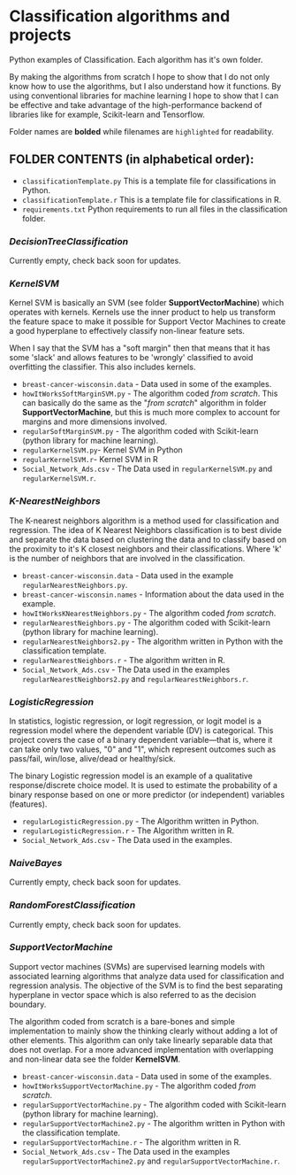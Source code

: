 # Classification algorithms and projects
Python examples of Classification. Each algorithm has it's own folder.

By making the algorithms from scratch I hope to show that I do not only know how to use the algorithms, but I also understand how it functions. By using conventional libraries for machine learning I hope to show that I can be effective and take advantage of the high-performance backend of libraries like for example, Scikit-learn and Tensorflow.

Folder names are **bolded** while filenames are `highlighted` for readability.

## FOLDER CONTENTS (in alphabetical order):


  - `classificationTemplate.py` This is a template file for classifications in Python.
  - `classificationTemplate.r` This is a template file for classifications in R.
  - `requirements.txt` Python requirements to run all files in the classification folder.


### **_DecisionTreeClassification_**
Currently empty, check back soon for updates.

### **_KernelSVM_** 
Kernel SVM is basically an SVM (see folder **SupportVectorMachine**) which operates with kernels. Kernels use the inner product to help us transform the feature space to make it possible for Support Vector Machines to create a good hyperplane  to effectively classify non-linear feature sets.

When I say that the SVM has a "soft margin" then that means that it has some 'slack' and allows features to be 'wrongly' classified to avoid overfitting the classifier. This also includes kernels. 

  * `breast-cancer-wisconsin.data` - Data used in some of the examples.
  * `howItWorksSoftMarginSVM.py` - The algorithm coded *from scratch*. This can basically do the same as the "*from scratch*" algorithm in folder **SupportVectorMachine**, but this is much more complex to account for margins and more dimensions involved.
  * `regularSoftMarginSVM.py` - The algorithm coded with Scikit-learn (python library for machine learning).
  * `regularKernelSVM.py`- Kernel SVM in Python
  * `regularKernelSVM.r`- Kernel SVM in R
  * `Social_Network_Ads.csv` - The Data used in `regularKernelSVM.py` and `regularKernelSVM.r`.

### **_K-NearestNeighbors_** 
The K-nearest neighbors algorithm is a method used for classification and regression. The idea of K Nearest Neighbors classification is to best divide and separate the data based on clustering the data and to classify based on the proximity to it's K closest neighbors and their classifications. Where 'k' is the number of neighbors that are involved in the classification.

  * `breast-cancer-wisconsin.data` - Data used in the example  `regularNearestNeighbors.py`.
  * `breast-cancer-wisconsin.names` - Information about the data used in the example.
  * `howItWorksKNearestNeighbors.py` - The algorithm coded *from scratch*.
  * `regularNearestNeighbors.py` - The algorithm coded with Scikit-learn (python library for machine learning).
  * `regularNearestNeighbors2.py` - The algorithm written in Python with the classification template.
  * `regularNearestNeighbors.r` - The algorithm written in R.
  * `Social_Network_Ads.csv` - The Data used in the examples `regularNearestNeighbors2.py` and `regularNearestNeighbors.r`.

### **_LogisticRegression_**
In statistics, logistic regression, or logit regression, or logit model is a regression model where the dependent variable (DV) is categorical. This project covers the case of a binary dependent variable—that is, where it can take only two values, "0" and "1", which represent outcomes such as pass/fail, win/lose, alive/dead or healthy/sick. 

The binary Logistic regression model is an example of a qualitative response/discrete choice model. It is used to estimate the probability of a binary response based on one or more predictor (or independent) variables (features).

  * `regularLogisticRegression.py` - The Algorithm written in Python.
  * `regularLogisticRegression.r` - The Algorithm written in R.
  * `Social_Network_Ads.csv` - The Data used in the examples.

### **_NaiveBayes_**
Currently empty, check back soon for updates.

### **_RandomForestClassification_**
Currently empty, check back soon for updates.

### **_SupportVectorMachine_** 
Support vector machines (SVMs) are supervised learning models with associated learning algorithms that analyze data used for classification and regression analysis. The objective of the SVM is to find the best separating hyperplane in vector space which is also referred to as the decision boundary.

The algorithm coded from scratch is a bare-bones and simple implementation to mainly show the thinking clearly without adding a lot of other elements. This algorithm can only take linearly separable data that does not overlap. For a more advanced implementation with overlapping and non-linear data see the folder **KernelSVM**.

  * `breast-cancer-wisconsin.data` - Data used in some of the examples.
  * `howItWorksSupportVectorMachine.py` - The algorithm coded *from scratch*.
  * `regularSupportVectorMachine.py` - The algorithm coded with Scikit-learn (python library for machine learning).
  * `regularSupportVectorMachine2.py` - The algorithm written in Python with the classification template.
  * `regularSupportVectorMachine.r` - The algorithm written in R.
  * `Social_Network_Ads.csv` - The Data used in the examples `regularSupportVectorMachine2.py` and `regularSupportVectorMachine.r`.
